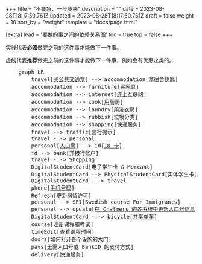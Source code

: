 +++
title = "不要急，一步步来"
description = ""
date = 2023-08-28T18:17:50.761Z
updated = 2023-08-28T18:17:50.761Z
draft = false
weight = 10
sort_by = "weight"
template = "docs/page.html"

[extra]
lead = '要做的事之间的依赖关系图'
toc = true
top = false
+++

实线代表**必须**做完之前的这件事才能做下一件事。

虚线代表**推荐**做完之前的这件事才能做下一件事，例如会有优惠之类的。

<pre class="mermaid">
    graph LR
        travel[<a href="/zh/docs/transport/ticket">买公共交通票</a>] --> accommodation[拿宿舍钥匙]
        accommodation --> furniture[买家具]
        accommodation --> internet[连上互联网]
        accommodation --> cook[用厨房]
        accommodation --> laundry[用洗衣房]
        accommodation --> rubbish[垃圾分类]
        accommodation --> shopping[快递服务]
        travel --> traffic[出行提示]
        travel -.-> personal
        personal[<a href="/zh/docs/id/personal-number">人口号</a>] --> id[<a href="/zh/docs/id/id-card">ID 卡</a>]
        id --> bank[开银行账户]
        travel -.-> Shopping
        DigitalStudentCard[电子学生卡 & Mercant]
        DigitalStudentCard --> PhysicalStudentCard[实体学生卡]
        DigitalStudentCard -.-> travel
        phone[<a href="/zh/docs/phone/circ-sim/">手机号码</a>]
        Refresh[更新居留许可]
        personal --> SFI[Swedish course For Immigrants]
        personal --> update[<a href="/zh/docs/id/update-pn-in-chalm/">在 Chalmers 的各系统中更新人口号信息</a>]
        DigitalStudentCard -.-> bicycle[<a href="/zh/docs/transport/shared-bicycle/">共享单车</a>]
        course[注册课程和考试]
        timeEdit[查看课程时间]
        doors[如何打开各个设施的大门]
        pays[无需人口号或 BankID 的支付方式]
        delivery[快递服务]
</pre>

<script type="module">
    import mermaid from 'https://cdn.jsdelivr.net/npm/mermaid@10/dist/mermaid.esm.min.mjs';
    mermaid.initialize({
        startOnLoad: true,
        theme: 'base',
        themeVariables: {
            primaryColor: '#6699FF',
            lineColor: '#F8B229',
        }
    });
</script>
